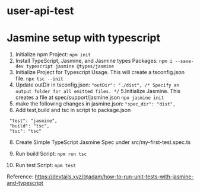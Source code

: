 # user-api-test


# Jasmine setup with typescript
1. Initialize npm Project: 
    ```npm init```
2. Install TypeScript, Jasmine, and Jasmine types Packages: 
    ```npm i --save-dev typescript jasmine @types/jasmine```
3. Initialize Project for Typescript Usage. This will create a tsconfig.json file. 
    ```npx tsc --init```
4. Update outDir in tsconfig.json: 
    ```"outDir": "./dist", /* Specify an output folder for all emitted files. */```
5.Initialize Jasmine. This creates a file at spec/support/jasmine.json
    ```npx jasmine init```
6. make the following changes in jasmine.json:
    ```"spec_dir": "dist",```
7.  Add test,build and tsc in script to package.json 
   ```
    "test": "jasmine",
    "build": "tsc",
    "tsc": "tsc"
   ```
8. Create Simple TypeScript Jasmine Spec under src/my-first-test.spec.ts

9. Run build Script: 
      ```npm run tsc```
10. Run test Script: 
     ```npm test```

Reference: https://devtails.xyz/@adam/how-to-run-unit-tests-with-jasmine-and-typescript
